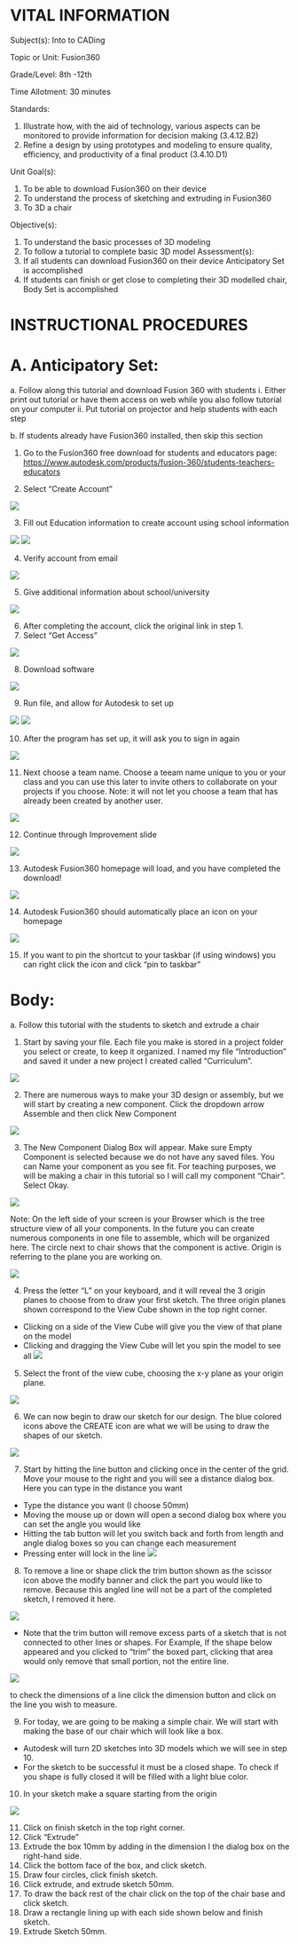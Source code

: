 # VITAL INFORMATION

Subject(s):  Into to CADing

Topic or Unit: Fusion360

Grade/Level: 8th -12th 

Time Allotment: 30 minutes

Standards:      
1.  Illustrate how, with the aid of technology, various aspects can be monitored to provide information for decision making (3.4.12.B2)
2. Refine a design by using prototypes and modeling to ensure quality, efficiency, and productivity of a final product (3.4.10.D1)

Unit Goal(s):  
1.	To be able to download Fusion360 on their device
2.	To understand the process of sketching and extruding in Fusion360
3.	To 3D a chair

Objective(s):    
1.	To understand the basic processes of 3D modeling 
2.	To follow a tutorial to complete basic 3D model
Assessment(s):   
1.	If all students can download Fusion360 on their device Anticipatory Set is accomplished
2.	If students can finish or get close to completing their 3D modelled chair, Body Set is accomplished

# INSTRUCTIONAL PROCEDURES

# A.	Anticipatory Set: 
a.	Follow along this tutorial and download Fusion 360 with students
i.	Either print out tutorial or have them access on web while you also follow tutorial on your computer
ii.	Put tutorial on projector and help students with each step

b.	If students already have Fusion360 installed, then skip this section


1.	Go to the Fusion360 free download for students and educators page:
https://www.autodesk.com/products/fusion-360/students-teachers-educators 

2.	Select “Create Account”
<img src=https://github.com/BotDevLLC/BotDevCurriculum/blob/master/Pictures/pic%2032.png>

3.	Fill out Education information to create account using school information
<img src=https://github.com/BotDevLLC/BotDevCurriculum/blob/master/Pictures/pic%2033.png>
 
<img src=https://github.com/BotDevLLC/BotDevCurriculum/blob/master/Pictures/pic%2034.png>

4.	Verify account from email
<img src=https://github.com/BotDevLLC/BotDevCurriculum/blob/master/Pictures/pic%2035.png>

 

5.	Give additional information about school/university
 <img src=https://github.com/BotDevLLC/BotDevCurriculum/blob/master/Pictures/pic%2036.png>

6.	After completing the account, click the original link in step 1.
7.	Select “Get Access”
 <img src=https://github.com/BotDevLLC/BotDevCurriculum/blob/master/Pictures/pic%2037.png>

8.	Download software
 <img src=https://github.com/BotDevLLC/BotDevCurriculum/blob/master/Pictures/pic%2045.png>

9.	Run file, and allow for Autodesk to set up
 <img src=https://github.com/BotDevLLC/BotDevCurriculum/blob/master/Pictures/pic%2038.png>
 <img src=https://github.com/BotDevLLC/BotDevCurriculum/blob/master/Pictures/pic%2039.png>

 
10.	After the program has set up, it will ask you to sign in again
<img src=https://github.com/BotDevLLC/BotDevCurriculum/blob/master/Pictures/pic%2040.png>
 
11.	Next choose a team name. Choose a teeam name unique to you or your class and you can use this later to invite others to collaborate on your projects if you choose. Note: it will not let you choose a team that has already been created by another user.
 <img src=https://github.com/BotDevLLC/BotDevCurriculum/blob/master/Pictures/pic%2041.png>

12.	 Continue through Improvement slide 
<img src=https://github.com/BotDevLLC/BotDevCurriculum/blob/master/Pictures/pic%2042.png>

13.	Autodesk Fusion360 homepage will load, and you have completed the download!
 <img src=https://github.com/BotDevLLC/BotDevCurriculum/blob/master/Pictures/pic%2043.png>








14.	Autodesk Fusion360 should automatically place an icon on your homepage
 <img src=https://github.com/BotDevLLC/BotDevCurriculum/blob/master/Pictures/pic%2044.png>


15.	If you want to pin the shortcut to your taskbar (if using windows) you can right click the icon and click “pin to taskbar”


# Body: 
a.	Follow this tutorial with the students to sketch and extrude a chair 

1.	Start by saving your file. Each file you make is stored in a project folder you select or create, to keep it organized.  I named my file “Introduction” and saved it under a new project I created called “Curriculum”.
  <img src=https://github.com/BotDevLLC/BotDevCurriculum/blob/master/Pictures/pic%2046.png>

2.	There are numerous ways to make your 3D design or assembly, but we will start by creating a new component.  Click the dropdown arrow Assemble and then click New Component
  <img src=https://github.com/BotDevLLC/BotDevCurriculum/blob/master/Pictures/pic%2047.png>

3.	The New Component Dialog Box will appear. Make sure Empty Component is selected because we do not have any saved files. You can Name your component as you see fit. For teaching purposes, we will be making a chair in this tutorial so I will call my component “Chair”. Select Okay.
  <img src=https://github.com/BotDevLLC/BotDevCurriculum/blob/master/Pictures/pic%2048.png>

Note: On the left side of your screen is your Browser which is the tree structure view of all your components. In the future you can create numerous components in one file to assemble, which will be organized here. The circle next to chair shows that the component is active. Origin is referring to the plane you are working on.

<img src=https://github.com/BotDevLLC/BotDevCurriculum/blob/master/Pictures/pic%2049.png>

4.	Press the letter “L” on your keyboard, and it will reveal the 3 origin planes to choose from to draw your first sketch. The three origin planes shown correspond to the View Cube shown in the top right corner.
- Clicking on a side of the View Cube will give you the view of that plane on the model
- Clicking and dragging the View Cube will let you spin the model to see all
    <img src=https://github.com/BotDevLLC/BotDevCurriculum/blob/master/Pictures/pic%2050.png>
                                                                                                     


5.	Select the front of the view cube, choosing the x-y plane as your origin plane.
  <img src=https://github.com/BotDevLLC/BotDevCurriculum/blob/master/Pictures/pic%2051.png>

6.	We can now begin to draw our sketch for our design. The blue colored icons above the CREATE icon are what we will be using to draw the shapes of our sketch. 
  <img src=https://github.com/BotDevLLC/BotDevCurriculum/blob/master/Pictures/pic%2052.png>

7.	Start by hitting the line button and clicking once in the center of the grid. Move your mouse to the right and you will see a distance dialog box. Here you can type in the distance you want 
- Type the distance you want (I choose 50mm)
- Moving the mouse up or down will open a second dialog box where you can set the angle you would like
- Hitting the tab button will let you switch back and forth from length and angle dialog boxes so you can change each measurement
- Pressing enter will lock in the line
  <img src=https://github.com/BotDevLLC/BotDevCurriculum/blob/master/Pictures/pic%2053.png>

8.	To remove a line or shape click the trim button shown as the scissor icon above the modify banner and click the part you would like to remove. Because this angled line will not be a part of the completed sketch, I removed it here.
  <img src=https://github.com/BotDevLLC/BotDevCurriculum/blob/master/Pictures/pic%2054.png>



- Note that the trim button will remove excess parts of a sketch that is not connected to other lines or shapes. For Example, If the shape below appeared and you clicked to “trim” the boxed part, clicking that area would only remove that small portion, not the entire line. 
 <img src=https://github.com/BotDevLLC/BotDevCurriculum/blob/master/Pictures/pic%2055.png>

to check the dimensions of a line click the dimension button and click on the line you wish to measure.

9.	For today, we are going to be making a simple chair.  We will start with making the base of our chair which will look like a box.
- Autodesk will turn 2D sketches into 3D models which we will see in step 10.
- For the sketch to be successful it must be a closed shape. To check if you shape is fully closed it will be filled with a light blue color.

10.	In your sketch make a square starting from the origin
  <img src=https://github.com/BotDevLLC/BotDevCurriculum/blob/master/Pictures/pic%2056.png>


11.	 Click on finish sketch in the top right corner.
12.	Click “Extrude”
13.	Extrude the box 10mm by adding in the dimension I the dialog box on the right-hand side.
14.	Click the bottom face of the box, and click sketch.
15.	 Draw four circles, click finish sketch.
16.	Click extrude, and extrude sketch 50mm.
17.	To draw the back rest of the chair click on the top of the chair base and click sketch.
18.	Draw a rectangle lining up with each side shown below and finish sketch.
19.	Extrude Sketch 50mm.


























